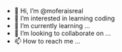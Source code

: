 - 👋 Hi, I’m @moferaisreal
- 👀 I’m interested in learning coding
- 🌱 I’m currently learning ...
- 💞️ I’m looking to collaborate on ...
- 📫 How to reach me ...

<!---
moferaisreal/moferaisreal is a ✨ special ✨ repository because its `README.md` (this file) appears on your GitHub profile.
You can click the Preview link to take a look at your changes.
--->
